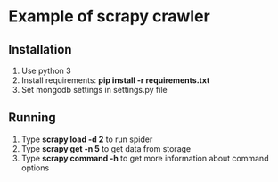 # Example of scrapy crawler


## Installation

1. Use python 3
2. Install requirements: **pip install -r requirements.txt**
3. Set mongodb settings in settings.py file 


## Running

1. Type **scrapy load -d 2** to run spider 
2. Type **scrapy get -n 5** to get data from storage
3. Type **scrapy command -h** to get more information about command options